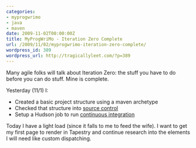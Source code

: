 ```yaml
---
categories:
- myprogwrimo
- java
- maven
date: 2009-11-02T00:00:00Z
title: MyProgWriMo - Iteration Zero Complete
url: /2009/11/02/myprogwrimo-iteration-zero-complete/
wordpress_id: 389
wordpress_url: http://tragicallyleet.com/?p=389
---
```


Many agile folks will talk about Iteration Zero: the stuff you have to do before you can do stuff. Mine is complete.

Yesterday (11/1) I:

- Created a basic project structure using a maven archetype
- Checked that structure into [source control](http://github.com/jhulten/autoblog)
- Setup a Hudson job to run [continuous integration](http://hudson.automatedlabs.com/hudson/job/autoblog/)

Today I have a light load (since it falls to me to feed the wife). I want to get my first page to render in Tapestry and continue research into the elements I will need like custom dispatching.
